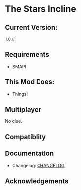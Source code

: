 # The Stars Incline

## Current Version:
1.0.0

## Requirements
- SMAPI

## This Mod Does:
- Things!

## Multiplayer
No clue.

## Compatiblity

## Documentation
- Changelog: [CHANGELOG](https://github.com/Sakorona/SDVMods/blob/master/TheStarsIncline/CHANGELOG.md)

## Acknowledgements

